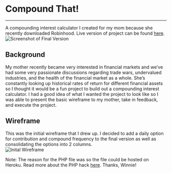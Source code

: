 # Compound That!
---
A compounding interest calculator I created for my mom because she recently downloaded Robinhood. 
Live version of project can be found [here](https://compoundthat.herokuapp.com/). 
![Screenshot of Final Version](https://i.ibb.co/N7gCZhN/Screen-Shot-2019-11-04-at-7-16-19-AM.png)

## Background
My mother recently became very interested in financial markets and we’ve had some very passionate discussions regarding trade wars, undervalued industries, and the health of the financial market as a whole. She’s constantly looking up historical rates of return for different financial assets so I thought it would be a fun project to build out a compounding interest calculator. I had a good idea of what I wanted the project to look like so I was able to present the basic wireframe to my mother, take in feedback, and execute the project.

## Wireframe
This was the initial wireframe that I drew up. I decided to add a daily option for contribution and compound frequency to the final version as well as consolidating the options into 2 columns.  
![Inital Wireframe](https://i.ibb.co/5jqFYq4/IMG-2628-1.jpg)


Note: The reason for the PHP file was so the file could be hosted on Heroku. Read more about the PHP hack [here](https://medium.com/@winnieliang/how-to-run-a-simple-html-css-javascript-application-on-heroku-4e664c541b0b). Thanks, Winnie! 
